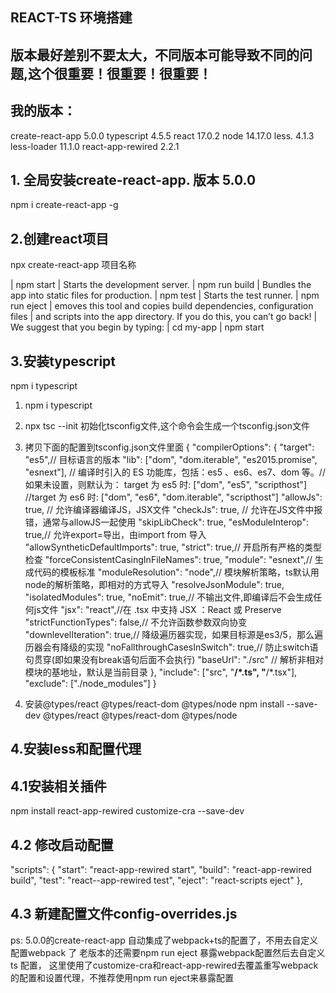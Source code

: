 ## REACT-TS 环境搭建

## 版本最好差别不要太大，不同版本可能导致不同的问题,这个很重要！很重要！很重要！
## 我的版本：
create-react-app     5.0.0
typescript      4.5.5
react        17.0.2
node        14.17.0
less.          4.1.3
less-loader 11.1.0
react-app-rewired 2.2.1
## 1. 全局安装create-react-app. 版本 5.0.0
npm i create-react-app -g
## 2.创建react项目
npx create-react-app 项目名称

| npm start
| Starts the development server.
| npm run build
| Bundles the app into static files for production.
| npm test
| Starts the test runner.
| npm run eject
| emoves this tool and copies build dependencies, configuration files
| and scripts into the app directory. If you do this, you can’t go back!
| We suggest that you begin by typing:
| cd my-app
| npm start

## 3.安装typescript
npm i typescript
1. npm i typescript
2. npx tsc --init 初始化tsconfig文件,这个命令会生成一个tsconfig.json文件
3. 拷贝下面的配置到tsconfig.json文件里面
{
  "compilerOptions": {
    "target": "es5",// 目标语言的版本
    "lib": ["dom", "dom.iterable", "es2015.promise", "esnext"],
    // 编译时引入的 ES 功能库，包括：es5 、es6、es7、dom 等。// 如果未设置，则默认为： target 为 es5 时: ["dom", "es5", "scripthost"]
    //target 为 es6 时: ["dom", "es6", "dom.iterable", "scripthost"]
    "allowJs": true, // 允许编译器编译JS，JSX文件
    "checkJs": true, // 允许在JS文件中报错，通常与allowJS一起使用
    "skipLibCheck": true,
    "esModuleInterop": true,// 允许export=导出，由import from 导入
    "allowSyntheticDefaultImports": true,
    "strict": true,// 开启所有严格的类型检查
    "forceConsistentCasingInFileNames": true,
    "module": "esnext",// 生成代码的模板标准
    "moduleResolution": "node",// 模块解析策略，ts默认用node的解析策略，即相对的方式导入
    "resolveJsonModule": true,
    "isolatedModules": true,
    "noEmit": true,// 不输出文件,即编译后不会生成任何js文件
    "jsx": "react",//在 .tsx 中支持 JSX ：React 或 Preserve
    "strictFunctionTypes": false,// 不允许函数参数双向协变
    "downlevelIteration": true,// 降级遍历器实现，如果目标源是es3/5，那么遍历器会有降级的实现
    "noFallthroughCasesInSwitch": true,// 防止switch语句贯穿(即如果没有break语句后面不会执行)
    "baseUrl": "./src" // 解析非相对模块的基地址，默认是当前目录
  },
  "include": ["src", "**/*.ts", "**/*.tsx"],
  "exclude": ["./node_modules"]
}

4. 安装@types/react @types/react-dom @types/node
 npm install --save-dev @types/react @types/react-dom @types/node 

 ## 4.安装less和配置代理
 ## 4.1安装相关插件
 npm install react-app-rewired customize-cra --save-dev
 ## 4.2 修改启动配置
 "scripts": {
  "start": "react-app-rewired start",
  "build": "react-app-rewired build",
  "test": "react--app-rewired test",
  "eject": "react-scripts eject"
},
## 4.3 新建配置文件config-overrides.js

ps: 5.0.0的create-react-app 自动集成了webpack+ts的配置了，不用去自定义配置webpack 了
老版本的还需要npm run eject  暴露webpack配置然后去自定义ts 配置，
这里使用了customize-cra和react-app-rewired去覆盖重写webpack的配置和设置代理，不推荐使用npm run eject来暴露配置

